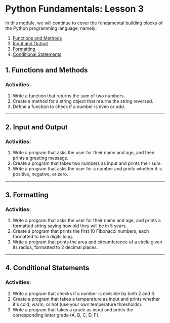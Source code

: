 # Python Fundamentals: Lesson 3

In this module, we will continue to cover the fundamental building blocks of the Python programming language, namely:

1. [Functions and Methods](#1-functions-and-methods)
2. [Input and Output](#2-input-and-output)
3. [Formatting](#3-formatting)
4. [Conditional Statements](#4-conditional-statements)

## 1. Functions and Methods

### Activities:
1. Write a function that returns the sum of two numbers.
2. Create a method for a string object that returns the string reversed.
3. Define a function to check if a number is even or odd.

---

## 2. Input and Output

### Activities:
1. Write a program that asks the user for their name and age, and then prints a greeting message.
2. Create a program that takes two numbers as input and prints their sum.
3. Write a program that asks the user for a number and prints whether it is positive, negative, or zero.

---

## 3. Formatting

### Activities:
1. Write a program that asks the user for their name and age, and prints a formatted string saying how old they will be in 5 years.
2. Create a program that prints the first 10 Fibonacci numbers, each formatted to be 5 digits long.
3. Write a program that prints the area and circumference of a circle given its radius, formatted to 2 decimal places.

---

## 4. Conditional Statements

### Activities:
1. Write a program that checks if a number is divisible by both 2 and 3.
2. Create a program that takes a temperature as input and prints whether it's cold, warm, or hot (use your own temperature thresholds).
3. Write a program that takes a grade as input and prints the corresponding letter grade (A, B, C, D, F).
